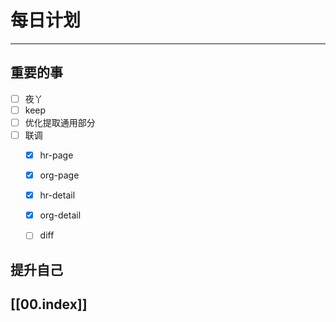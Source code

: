 
# 每日计划
---
## 重要的事

- [ ]    夜丫
- [ ]   keep
- [ ]  优化提取通用部分
- [ ] 联调
	- [x] hr-page
	- [x] org-page
	- [x] hr-detail
	- [x] org-detail
	- [ ] diff 



## 提升自己

  



## [[00.index]]










